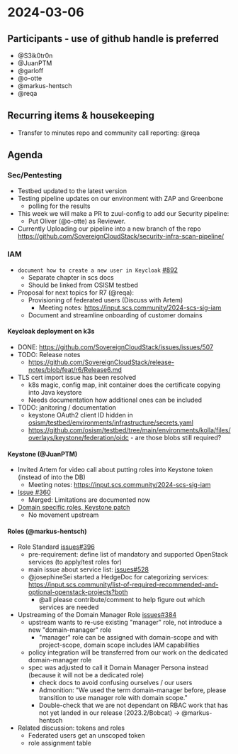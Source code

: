 # 2024-03-06
## Participants - use of github handle is preferred
- @S3ik0tr0n
- @JuanPTM
- @garloff
- @o-otte
- @markus-hentsch
- @reqa

## Recurring items & housekeeping
- Transfer to minutes repo and community call reporting: @reqa

## Agenda

### Sec/Pentesting
- Testbed updated to the latest version
- Testing pipeline updates on our environment with ZAP and Greenbone
    - polling for the results
- This week we will make a PR to zuul-config to add our Security pipeline:
    - Put Oliver (@o-otte) as Reviewer.
- Currently Uploading our pipeline into a new branch of the repo https://github.com/SovereignCloudStack/security-infra-scan-pipeline/

### IAM
- `document how to create a new user in Keycloak` [#892](https://github.com/osism/issues/issues/892)
    - Separate chapter in scs docs
    - Should be linked from OSISM testbed
- Proposal for next topics for R7 (@reqa):
    - Provisioning of federated users (Discuss with Artem)
        - Meeting notes: https://input.scs.community/2024-scs-sig-iam
    - Document and streamline onboarding of customer domains

#### Keycloak deployment on k3s
- DONE: https://github.com/SovereignCloudStack/issues/issues/507
- TODO: Release notes
    - https://github.com/SovereignCloudStack/release-notes/blob/feat/r6/Release6.md
- TLS cert import issue has been resolved
    - k8s magic, config map, init container does the certificate copying into Java keystore
    - Needs documentation how additional ones can be included
- TODO: janitoring / documentation
    - keystone OAuth2 client ID hidden in [osism/testbed/environments/infrastructure/secrets.yaml](https://github.com/osism/testbed/blob/main/environments/infrastructure/secrets.yml)
    - https://github.com/osism/testbed/tree/main/environments/kolla/files/overlays/keystone/federation/oidc - are those blobs still required?

#### Keystone (@JuanPTM)
- Invited Artem for video call about putting roles into Keystone token (instead of into the DB)
    - Meeting notes: https://input.scs.community/2024-scs-sig-iam
- [Issue #360](https://github.com/SovereignCloudStack/issues/issues/360) 
  - Merged: Limitations are documented now
- [Domain specific roles, Keystone patch](https://review.opendev.org/c/openstack/keystone/+/907121)
    - No movement upstream

#### Roles (@markus-hentsch)
- Role Standard [issues#396](https://github.com/SovereignCloudStack/issues/issues/396)
    - pre-requirement: define list of mandatory and supported OpenStack services (to apply/test roles for)
    - main issue about service list: [issues#528](https://github.com/SovereignCloudStack/issues/issues/528)
    - @josephineSei started a HedgeDoc for categorizing services: https://input.scs.community/list-of-required-recommended-and-optional-openstack-projects?both
        - @all please contribute/comment to help figure out which services are needed
- Upstreaming of the Domain Manager Role [issues#384](https://github.com/SovereignCloudStack/issues/issues/384)
    - upstream wants to re-use existing "manager" role, not introduce a new "domain-manager" role
        - "manager" role can be assigned with domain-scope and with project-scope, domain scope includes IAM capabilities
    - policy integration will be transferred from our work on the dedicated domain-manager role
    - spec was adjusted to call it Domain Manager Persona instead (because it will not be a dedicated role)
        - check docs to avoid confusing ourselves / our users
        - Admonition: "We used the term domain-manager before, please transition to use manager role with domain scope."
        - Double-check that we are not dependant on RBAC work that has not yet landed in our release (2023.2/Bobcat) -> @markus-hentsch
- Related discussion: tokens and roles
    - Federated users get an unscoped token
    - role assignment table 
